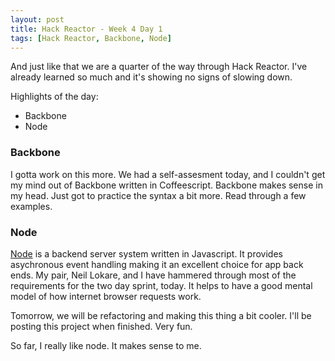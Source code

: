 ```yaml
---
layout: post
title: Hack Reactor - Week 4 Day 1
tags: [Hack Reactor, Backbone, Node]
---
```


And just like that we are a quarter of the way through Hack Reactor.  I've already learned so much and it's showing no signs of slowing down.

Highlights of the day:

* Backbone
* Node

### Backbone

I gotta work on this more.  We had a self-assesment today, and I couldn't get my mind out of Backbone written in Coffeescript.  Backbone makes sense in my head.  Just got to practice the syntax a bit more.  Read through a few examples.

### Node

[Node](http://nodejs.org/) is a backend server system written in Javascript.  It provides asychronous event handling making it an excellent choice for app back ends.  My pair, Neil Lokare, and I have hammered through most of the requirements for the two day sprint, today.  It helps to have a good mental model of how internet browser requests work.  

Tomorrow, we will be refactoring and making this thing a bit cooler.  I'll be posting this project when finished.  Very fun. 

So far, I really like node.  It makes sense to me.  

